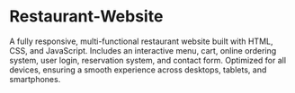 # Restaurant-Website
A fully responsive, multi-functional restaurant website built with HTML, CSS, and JavaScript. Includes an interactive menu, cart, online ordering system, user login, reservation system, and contact form. Optimized for all devices, ensuring a smooth experience across desktops, tablets, and smartphones.
